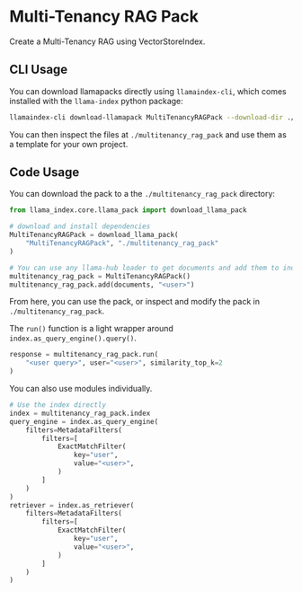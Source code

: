 # Multi-Tenancy RAG Pack

Create a Multi-Tenancy RAG using VectorStoreIndex.

## CLI Usage

You can download llamapacks directly using `llamaindex-cli`, which comes installed with the `llama-index` python package:

```bash
llamaindex-cli download-llamapack MultiTenancyRAGPack --download-dir ./multitenancy_rag_pack
```

You can then inspect the files at `./multitenancy_rag_pack` and use them as a template for your own project.

## Code Usage

You can download the pack to a the `./multitenancy_rag_pack` directory:

```python
from llama_index.core.llama_pack import download_llama_pack

# download and install dependencies
MultiTenancyRAGPack = download_llama_pack(
    "MultiTenancyRAGPack", "./multitenancy_rag_pack"
)

# You can use any llama-hub loader to get documents and add them to index for a user!
multitenancy_rag_pack = MultiTenancyRAGPack()
multitenancy_rag_pack.add(documents, "<user>")
```

From here, you can use the pack, or inspect and modify the pack in `./multitenancy_rag_pack`.

The `run()` function is a light wrapper around `index.as_query_engine().query()`.

```python
response = multitenancy_rag_pack.run(
    "<user query>", user="<user>", similarity_top_k=2
)
```

You can also use modules individually.

```python
# Use the index directly
index = multitenancy_rag_pack.index
query_engine = index.as_query_engine(
    filters=MetadataFilters(
        filters=[
            ExactMatchFilter(
                key="user",
                value="<user>",
            )
        ]
    )
)
retriever = index.as_retriever(
    filters=MetadataFilters(
        filters=[
            ExactMatchFilter(
                key="user",
                value="<user>",
            )
        ]
    )
)
```
